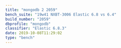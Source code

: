 ```yaml
---
title: "mongodb 2 2059"
bench_suite: "19w41 NXBT-3006 Elastic 6.8 vs 6.4"
build_number: "2059"
dbprofile: "mongodb"
classifier: "Elastic 6.8.3"
date: 2019-10-08T11:29:02
type: "bench"
---
```

